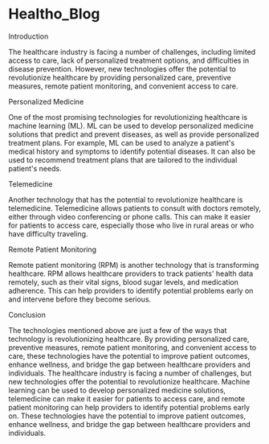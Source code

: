 # Healtho_Blog

Introduction

The healthcare industry is facing a number of challenges, including limited access to care, lack of personalized treatment options, and difficulties in disease prevention. However, new technologies offer the potential to revolutionize healthcare by providing personalized care, preventive measures, remote patient monitoring, and convenient access to care.

Personalized Medicine

One of the most promising technologies for revolutionizing healthcare is machine learning (ML). ML can be used to develop personalized medicine solutions that predict and prevent diseases, as well as provide personalized treatment plans. For example, ML can be used to analyze a patient's medical history and symptoms to identify potential diseases. It can also be used to recommend treatment plans that are tailored to the individual patient's needs.

Telemedicine

Another technology that has the potential to revolutionize healthcare is telemedicine. Telemedicine allows patients to consult with doctors remotely, either through video conferencing or phone calls. This can make it easier for patients to access care, especially those who live in rural areas or who have difficulty traveling.

Remote Patient Monitoring

Remote patient monitoring (RPM) is another technology that is transforming healthcare. RPM allows healthcare providers to track patients' health data remotely, such as their vital signs, blood sugar levels, and medication adherence. This can help providers to identify potential problems early on and intervene before they become serious.

Conclusion

The technologies mentioned above are just a few of the ways that technology is revolutionizing healthcare. By providing personalized care, preventive measures, remote patient monitoring, and convenient access to care, these technologies have the potential to improve patient outcomes, enhance wellness, and bridge the gap between healthcare providers and individuals.
The healthcare industry is facing a number of challenges, but new technologies offer the potential to revolutionize healthcare. Machine learning can be used to develop personalized medicine solutions, telemedicine can make it easier for patients to access care, and remote patient monitoring can help providers to identify potential problems early on. These technologies have the potential to improve patient outcomes, enhance wellness, and bridge the gap between healthcare providers and individuals.
